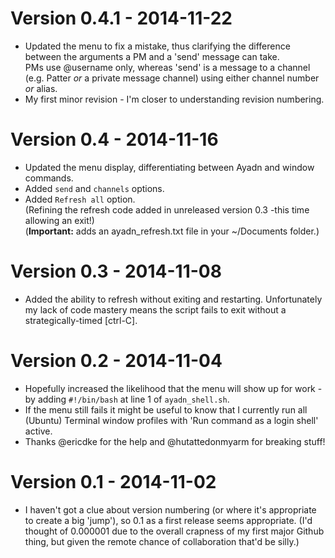 # Version 0.4.1 - 2014-11-22
* Updated the menu to fix a mistake, thus clarifying the difference between the arguments a PM and a 'send' message can take.   
  PMs use @username only, whereas 'send' is a message to a channel (e.g. Patter *or* a private message channel) using either channel number *or* alias.
* My first minor revision - I'm closer to understanding revision numbering.

# Version 0.4 - 2014-11-16
* Updated the menu display, differentiating between Ayadn and window commands.
* Added `send` and `channels` options.
* Added `Refresh all` option.   
  (Refining the refresh code added in unreleased version 0.3 -this time allowing an exit!)   
  (**Important:** adds an ayadn_refresh.txt file in your ~/Documents folder.)

# Version 0.3 - 2014-11-08
* Added the ability to refresh without exiting and restarting. Unfortunately my lack of code mastery means the script fails to exit without a strategically-timed [ctrl-C].

# Version 0.2 - 2014-11-04
* Hopefully increased the likelihood that the menu will show up for work - by adding `#!/bin/bash` at line 1 of `ayadn_shell.sh`.
* If the menu still fails it might be useful to know that I currently run all (Ubuntu) Terminal window profiles with 'Run command as a login shell' active.
* Thanks @ericdke for the help and @hutattedonmyarm for breaking stuff!

# Version 0.1 - 2014-11-02
* I haven't got a clue about version numbering (or where it's appropriate to create a big 'jump'), so 0.1 as a first release seems appropriate. (I'd thought of 0.000001 due to the overall crapness of my first major Github thing, but given the remote chance of collaboration that'd be silly.)
